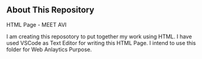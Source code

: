 ## About This Repository

HTML Page - MEET AVI
</P> I am creating this reposotory to put together my work using HTML. I have used VSCode as Text Editor for writing this HTML Page. I intend to use this folder for Web Anlaytics Purpose.

